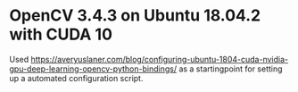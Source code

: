 # OpenCV 3.4.3 on Ubuntu 18.04.2 with CUDA 10

Used https://averyuslaner.com/blog/configuring-ubuntu-1804-cuda-nvidia-gpu-deep-learning-opencv-python-bindings/ as a startingpoint for setting up a automated configuration script.

